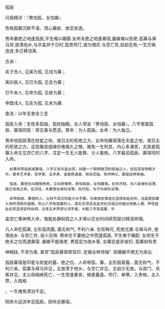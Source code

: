 孤辰

问真精评：『男怕孤、女怕寡』

性格孤僻沉默不语、清心寡欲、依恋安逸。

男命妻绝之地逢孤辰,平生难以婚娶.女命夫绝之地逢寡宿,屡嫁难以到老.孤寡与驿马并,放荡他乡,与华盖并于日时,孤苦伶仃,或为僧尼.与空亡并,自幼无倚,一生灾祸连连,多迁移流离.

古诀：

亥子丑人, 见寅为孤, 见戌为寡；

寅卯辰人, 见巳为孤, 见丑为寡；

巳午未人, 见申为孤, 见辰为寡；

申酉戌人, 见亥为孤, 见未为寡.

查法：以年支查余三支

孤辰入命：生性多孤独，孤枕独眠。古人常说『男怕孤、女怕寡』，八字里面孤辰、寡宿同现：常见事与愿违。男命：为人孤独。女命：为人独立。

男命怕孤辰落在财星之地，或日主的死绝之方。女命怕寡宿落在夫星之地，或日主的死绝之方。这现像造成缘份难偕久之憾，难免一生刑克，内心多凄苦，尤其是孤寡入命又见空亡的八字，注定一生无人能靠、少人能依。八字最忌孤辰、寡宿同时入命。

      如果命带孤辰或寡宿，八字又有华盖出现，则是一个聪明绝顶的孤独之人，往往具有特殊才华，很多艺术家、哲学家、五术家，或是修道者、和尚尼姑、牧师神父，都是这种命格。

      孤辰、寡宿也叫做隔角煞，又叫绝情煞，男怕孤辰，女怕寡宿。在年月柱，与六亲缘份淡薄，独立自成之命。在日柱，夫妻男女缘份淡薄。在时柱，与子孙缘份淡薄。

      命带孤辰、寡宿的人，比较不具交际能力与手腕，兄弟朋友情谊也显得有始无终，这就是孤寡入命终须寂的道理。所以八字有孤寡的人，其实无须汲汲追求社交或过份接近喧嚣人潮，养性独处反而显得安然自得。古来五术界得以流芳者，大都八字有孤寡、华

盖空亡等神煞入命，惟能处静耐寂之人才得以花长时间研究探讨精深命理。

凡人命犯孤寡, 主形孤肉露, 面无和气, 不利六亲. 生旺稍可, 死绝尤甚.与驿马并, 放荡他乡. 与空亡并, 自小无倚. 男命生于妻绝之中而逢孤辰, 平生难于婚配. 女命生于绝夫之位而遇寡宿, 屡嫁不能偕老. 男孤定为他乡客, 女寡定是异省妇. 孤寡如有贵

神相扶, 不至为害, 甚至"孤辰寡宿带官印, 定做丛林领袖". 但婚姻不顺尤为突出.

孤辰寡宿是印星与财星的墓、绝之位，人命带孤、寡，主形孤骨露，面无和气，不利六亲。孤寡与驿马并见，主放荡于他乡。与空亡并见，主幼少无依。与丧门、吊客并见，主父母相继死亡，一生常逢重丧，祸患叠逢，伶仃、单寒。入贵格，主入赘，入贱格

，一生难免漂泊不定。

阳命大运流年忌孤辰，阴命忌寡宿。

